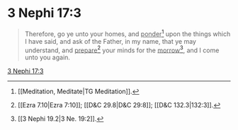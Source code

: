 # 3 Nephi 17:3

> Therefore, go ye unto your homes, and <u>ponder</u>[^a] upon the things which I have said, and ask of the Father, in my name, that ye may understand, and <u>prepare</u>[^b] your minds for the <u>morrow</u>[^c], and I come unto you again.

[3 Nephi 17:3](https://www.churchofjesuschrist.org/study/scriptures/bofm/3-ne/17?lang=eng&id=p3#p3)


[^a]: [[Meditation, Meditate|TG Meditation]].  
[^b]: [[Ezra 7.10|Ezra 7:10]]; [[D&C 29.8|D&C 29:8]]; [[D&C 132.3|132:3]].  
[^c]: [[3 Nephi 19.2|3 Ne. 19:2]].  
